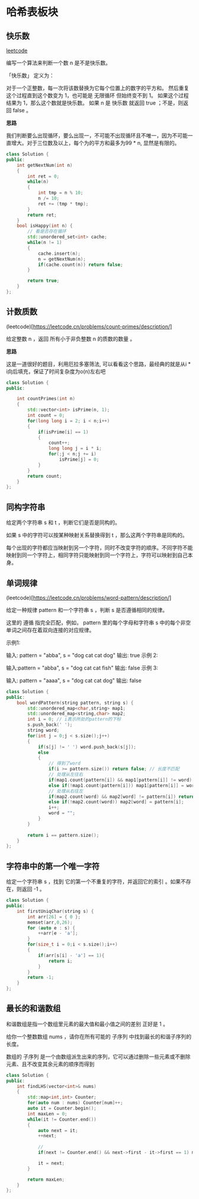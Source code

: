 # 哈希表板块

## 快乐数
[leetcode](https://leetcode.cn/problems/happy-number/description/)

编写一个算法来判断一个数 n 是不是快乐数。

「快乐数」 定义为：

对于一个正整数，每一次将该数替换为它每个位置上的数字的平方和。
然后重复这个过程直到这个数变为 1，也可能是 无限循环 但始终变不到 1。
如果这个过程 结果为 1，那么这个数就是快乐数。
如果 n 是 快乐数 就返回 true ；不是，则返回 false 。


**思路**

我们判断要么出现循环，要么出现一，不可能不出现循环且不唯一，因为不可能一直增大。对于三位数及以上，每个为的平方和最多为99 * n, 显然是有限的。

```cpp
class Solution {
public:
    int getNextNum(int n)
    {
        int ret = 0;
        while(n)
        {
            int tmp = n % 10;
            n /= 10;
            ret += (tmp * tmp);
        }
        return ret;
    }
    bool isHappy(int n) {
        // 看是否存在循环
        std::unordered_set<int> cache;
        while(n != 1)
        {
            cache.insert(n);
            n = getNextNum(n);
            if(cache.count(n)) return false;
        }

        return true;
    }
};
```

## 计数质数

(leetcode)[https://leetcode.cn/problems/count-primes/description/]


给定整数 n ，返回 所有小于非负整数 n 的质数的数量 。

**思路**

这是一道很好的题目，利用厄拉多塞筛法, 可以看看这个思路，最经典的就是从i * i向后填充，保证了时间复杂度为o(n)左右吧

```cpp
class Solution {
public:

    int countPrimes(int n) 
    {
        std::vector<int> isPrime(n, 1);
        int count = 0;
        for(long long i = 2; i < n;i++)
        {
            if(isPrime[i] == 1) 
            {
                count++;
                long long j = i * i;
                for(;j < n;j += i)
                    isPrime[j] = 0;
            }
        }
        return count;
    }
};
```

## 同构字符串

给定两个字符串 s 和 t ，判断它们是否是同构的。

如果 s 中的字符可以按某种映射关系替换得到 t ，那么这两个字符串是同构的。

每个出现的字符都应当映射到另一个字符，同时不改变字符的顺序。不同字符不能映射到同一个字符上，相同字符只能映射到同一个字符上，字符可以映射到自己本身。


## 单词规律

(leetcode)[https://leetcode.cn/problems/word-pattern/description/]

给定一种规律 pattern 和一个字符串 s ，判断 s 是否遵循相同的规律。

这里的 遵循 指完全匹配，例如， pattern 里的每个字母和字符串 s 中的每个非空单词之间存在着双向连接的对应规律。

 

示例1:

输入: pattern = "abba", s = "dog cat cat dog"
输出: true
示例 2:

输入:pattern = "abba", s = "dog cat cat fish"
输出: false
示例 3:

输入: pattern = "aaaa", s = "dog cat cat dog"
输出: false
 
```cpp
class Solution {
public:
    bool wordPattern(string pattern, string s) {
        std::unordered_map<char,string> map1;
        std::unordered_map<string,char> map2;
        int i = 0; // i表示所处的pattern的下标
        s.push_back(' ');
        string word;
        for(int j = 0;j < s.size();j++)
        {
            if(s[j] != ' ') word.push_back(s[j]);
            else 
            {
                // 得到了word
                if(i >= pattern.size()) return false; // 长度不匹配
                // 处理从左往右
                if(map1.count(pattern[i]) && map1[pattern[i]] != word) return false;
                else if(!map1.count(pattern[i])) map1[pattern[i]] = word; 
                // 处理从右往左
                if(map2.count(word) && map2[word] != pattern[i]) return false;
                else if(!map2.count(word)) map2[word] = pattern[i];
                i++;
                word = "";
            }
        }
        
        return i == pattern.size();
    }
};
```

## 字符串中的第一个唯一字符

给定一个字符串 s ，找到 它的第一个不重复的字符，并返回它的索引 。如果不存在，则返回 -1 。

```cpp
class Solution {
public:
    int firstUniqChar(string s) {
        int arr[26] = { 0 };
        memset(arr,0,26);
        for (auto e : s) {
            ++arr[e - 'a'];
        }
        for(size_t i = 0;i < s.size();i++)
        {
            if(arr[s[i] - 'a'] == 1){
                return i;
            }
        }
        return -1;
    }
};
```

## 最长的和谐数组

和谐数组是指一个数组里元素的最大值和最小值之间的差别 正好是 1 。

给你一个整数数组 nums ，请你在所有可能的 子序列 中找到最长的和谐子序列的长度。

数组的 子序列 是一个由数组派生出来的序列，它可以通过删除一些元素或不删除元素、且不改变其余元素的顺序而得到

```cpp
class Solution {
public:
    int findLHS(vector<int>& nums)
    {
        std::map<int,int> Counter;
        for(auto num : nums) Counter[num]++;
        auto it = Counter.begin();
        int maxLen = 0;
        while(it != Counter.end())
        {
            auto next = it;
            ++next;
            
            // 
            if(next != Counter.end() && next->first - it->first == 1) maxLen = std::max(maxLen, it->second + next->second);

            it = next;
        }

        return maxLen;
    }
};
```